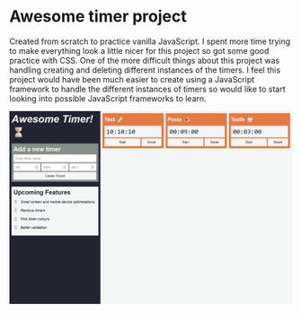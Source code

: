 # Awesome timer project 

Created from scratch to practice vanilla JavaScript. I spent more time trying to make everything look a little nicer for this project so got some good practice with CSS. One of the more difficult things about this project was handling creating and deleting different instances of the timers. I feel this project would have been much easier to create using a JavaScript framework to handle the different instances of timers so would like to start looking into possible JavaScript frameworks to learn. 

![](./screenshot.png)
